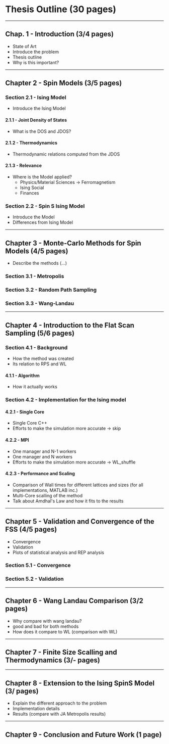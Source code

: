 # Thesis Outline (30 pages)
-----------------------------------------

## Chap. 1 - Introduction (3/4 pages)
* State of Art 
* Introduce the problem
* Thesis outline
* Why is this important?
-----------------------------------------

## Chapter 2 - Spin Models (3/5 pages)

### Section 2.1 - Ising Model
* Introduce the Ising Model
#### 2.1.1 - Joint Density of States
 * What is the DOS and JDOS?
#### 2.1.2 - Thermodynamics
 * Thermodynamic relations computed from the JDOS
#### 2.1.3 - Relevance
 * Where is the Model applied?
   * Physics/Material Sciences -> Ferromagnetism
   * Ising Social
   * Finances

### Section 2.2 - Spin S Ising Model
* Introduce the Model
* Differences from Ising Model
-----------------------------------------

## Chapter 3 - Monte-Carlo Methods for Spin Models (4/5 pages)
* Describe the methods (...)

### Section 3.1 - Metropolis

### Section 3.2 - Random Path Sampling

### Section 3.3 - Wang-Landau

-----------------------------------------
## Chapter 4 - Introduction to the Flat Scan Sampling (5/6 pages)

### Section 4.1 - Background
* How the method was created
* Its relation to RPS and WL
#### 4.1.1 - Algorithm
* How it actually works

### Section 4.2 - Implementation for the Ising model
#### 4.2.1 - Single Core
* Single Core C++
* Efforts to make the simulation more accurate -> skip
#### 4.2.2 - MPI
* One manager and N-1 workers
* One manager and N workers
* Efforts to make the simulation more accurate -> WL_shuffle
#### 4.2.3 - Performance and Scaling
* Comparison of Wall times for different lattices and sizes (for all implementations, MATLAB inc.)
* Multi-Core scalling of the method
* Talk about Amdhal's Law and how it fits to the results
-----------------------------------------

## Chapter 5 - Validation and Convergence of the FSS (4/5 pages)
* Convergence
* Validation
* Plots of statistical analysis and REP analysis

### Section 5.1 - Convergence

### Section 5.2 - Validation
------------------------------------------

## Chapter 6 - Wang Landau Comparison (3/2 pages)
* Why compare with wang landau?
* good and bad for both methods
* How does it compare to WL (comparison with WL)
------------------------------------------

## Chapter 7 - Finite Size Scalling and Thermodynamics (3/- pages)
------------------------------------------

## Chapter 8 - Extension to the Ising SpinS Model (3/ pages)
* Explain the different approach to the problem
* Implementation details
* Results (compare with JA Metropolis results)
------------------------------------------

## Chapter 9 - Conclusion and Future Work (1 page)












